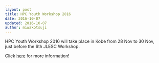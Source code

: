 ```yaml
---
layout: post
title: HPC Youth Workshop 2016
date: 2016-10-07
updated: 2016-10-07
author: miwakotsuji
---
```

HPC Youth Workshop 2016 will take place in Kobe from 28 Nov to 30 Nov, 
just before the 6th JLESC Workshop.

<!--more-->

Click [here](http://www.aics.riken.jp/library/event/youthws16.html) for more information!
